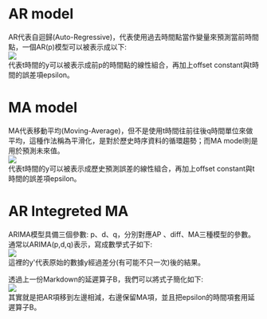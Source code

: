 # AR model
AR代表自迴歸(Auto-Regressive)，代表使用過去時間點當作變量來預測當前時間點，一個AR(p)模型可以被表示成以下:  
<img src="https://latex.codecogs.com/png.image?\inline&space;\dpi{110}y_t=c&plus;\phi_1&space;y_{t-1}&plus;\phi_2&space;y_{t-2}&plus;...&plus;\phi_p&space;y_{t-p}&plus;\epsilon_t"/>  
代表t時間的y可以被表示成前p的時間點的線性組合，再加上offset constant與t時間的誤差項epsilon。  

# MA model
MA代表移動平均(Moving-Average)，但不是使用t時間往前往後q時間單位來做平均，這種作法稱為平滑化，是對於歷史時序資料的循環趨勢；而MA model則是用於預測未來值。  
<img src="https://latex.codecogs.com/png.image?\inline&space;\dpi{110}y_t=c&plus;\theta_1\epsilon_{t-1}&plus;\theta_2\epsilon_{t-2}&plus;...&plus;\theta_q\epsilon_{t-q}&plus;\epsilon_t"/>  
代表t時間的y可以被表示成歷史預測誤差的線性組合，再加上offset constant與t時間的誤差項epsilon。  

# AR Integreted MA 
ARIMA模型具備三個參數: p、d、q，分別對應AP 、diff、MA三種模型的參數。通常以ARIMA(p,d,q)表示，寫成數學式子如下:  
<img src="https://latex.codecogs.com/png.image?\inline&space;\dpi{110}y'_t=c&plus;\phi_1'y_{t-1}'&plus;...&plus;\phi_p'y_{t-p}'&plus;\theta_1\epsilon_{t-1}&plus;...&plus;\theta_q\epsilon_{t-q}&plus;\epsilon_t"/>  
這裡的y'代表原始的數據y經過差分(有可能不只一次)後的結果。  

透過上一份Markdown的延遲算子B，我們可以將式子簡化如下:  
<img src="https://latex.codecogs.com/png.image?\inline&space;\dpi{110}(1-\phi_1B-...-\phi_pB^p)(1-B)^dy_t=c(1&plus;\theta_1B&plus;...&plus;\theta_qB^q)\epsilon_t"/>  
其實就是把AR項移到左邊相減，右邊保留MA項，並且把epsilon的時間項套用延遲算子B。  


